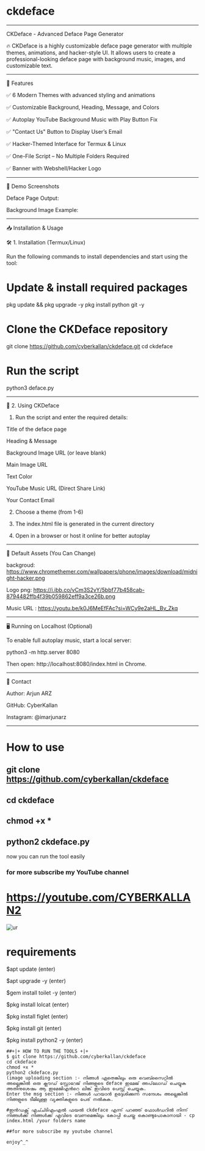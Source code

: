 # ckdeface
---

CKDeface - Advanced Deface Page Generator

🔥 CKDeface is a highly customizable deface page generator with multiple themes, animations, and hacker-style UI. It allows users to create a professional-looking deface page with background music, images, and customizable text.


---

🚀 Features

✅ 6 Modern Themes with advanced styling and animations

✅ Customizable Background, Heading, Message, and Colors

✅ Autoplay YouTube Background Music with Play Button Fix

✅ "Contact Us" Button to Display User’s Email

✅ Hacker-Themed Interface for Termux & Linux

✅ One-File Script – No Multiple Folders Required

✅ Banner with Webshell/Hacker Logo



---

📸 Demo Screenshots

Deface Page Output:


Background Image Example:




---

📥 Installation & Usage

🛠️ 1. Installation (Termux/Linux)

Run the following commands to install dependencies and start using the tool:

# Update & install required packages
pkg update && pkg upgrade -y
pkg install python git -y

# Clone the CKDeface repository
git clone https://github.com/cyberkallan/ckdeface.git
cd ckdeface

# Run the script
python3 deface.py


---

🎨 2. Using CKDeface

1. Run the script and enter the required details:

Title of the deface page

Heading & Message

Background Image URL (or leave blank)

Main Image URL

Text Color

YouTube Music URL (Direct Share Link)

Your Contact Email



2. Choose a theme (from 1-6)


3. The index.html file is generated in the current directory


4. Open in a browser or host it online for better autoplay




---

🔗 Default Assets (You Can Change)

backgroud:
https://www.chromethemer.com/wallpapers/phone/images/download/midnight-hacker.png

Logo png:
https://i.ibb.co/vCm3S2vY/5bbf77b458cab-8794482ffb4f39b059862eff9a3ce26b.png

Music URL : https://youtu.be/k0J6MeEfFAc?si=WCy9e2aHL_Bv_Zkq


---

🖥️ Running on Localhost (Optional)

To enable full autoplay music, start a local server:

python3 -m http.server 8080

Then open: http://localhost:8080/index.html in Chrome.


---

📩 Contact

Author: Arjun ARZ

GitHub: CyberKallan

Instagram: @imarjunarz



---


# How to use
## git clone https://github.com/cyberkallan/ckdeface
## cd ckdeface
## chmod +x *
## python2 ckdeface.py

now you can run the tool easily 
### for more subscribe my YouTube channel 
# https://youtube.com/CYBERKALLAN2

![ur](https://user-images.githubusercontent.com/56509491/66862492-9e423d80-efae-11e9-8b2f-004d5381297a.png)

# requirements

 $apt update (enter)
 
 $apt upgrade -y (enter)
 

 
 $gem install toilet -y (enter)
 
 $pkg install lolcat (enter)
 
 $pkg install figlet (enter)
 
 $pkg install git (enter)
 
 $pkg install python2 -y (enter)
 

 

 

 



    ##+|+ HOW TO RUN THE TOOLS +|+
    $ git clone https://github.com/cyberkallan/ckdeface
    cd ckdeface
    chmod +x *
    python2 ckdeface.py
    (image uploading section :- നിങ്ങൾ ഏതെങ്കിലും ഒരു വെബ്സൈറ്റിൽ അല്ലെങ്കിൽ ഒരു ക്ലൗഡ് സ്റ്റോറേജ് നിങ്ങളുടെ deface ഇമേജ് അപ്‌ലോഡ് ചെയ്യുക അതിനുശേഷം ആ ഇമേജിഎൻറെ ലിങ്ക് ഇവിടെ പേസ്റ്റ് ചെയ്യുക.
    Enter the msg section :- നിങ്ങൾ പറയാൻ ഉദ്ദേശിക്കുന്ന സന്ദേശം അല്ലെങ്കിൽ നിങ്ങളുടെ ടീമിലുള്ള വ്യക്തികളുടെ പേര് നൽകുക.
    
    #ഇൻഡക്സ് എച്ച്ടിഎംഎൽ ഫയൽ ckdeface എന്ന് പറഞ്ഞ് ഫോൾഡറിൽ നിന്ന് നിങ്ങൾക്ക് നിങ്ങൾക്ക് എവിടെ വേണമെങ്കിലും കോപ്പി ചെയ്തു കൊണ്ടുപോകാനായി - cp index.html /your folders name
    
    ##for more subscribe my youtube channel

    enjoy^_^
